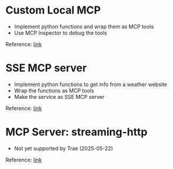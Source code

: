 # Custom Local MCP
* Implement python functions and wrap them as MCP tools
* Use MCP Inspector to debug the tools

Reference: [link](https://zhuanlan.zhihu.com/p/1892944764120310978)

# SSE MCP server
* Implement python functions to get info from a weather website
* Wrap the functions as MCP tools
* Make the service as SSE MCP server

Reference: [link](https://medium.com/nerd-for-tech/building-your-first-mcp-server-with-python-a-beginners-guide-b76665e2b2ff)

# MCP Server: streaming-http
* Not yet supported by Trae (2025-05-22)

Reference: [link](https://pypi.org/project/fastmcp/)